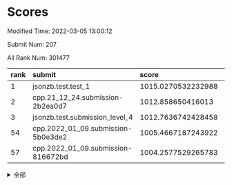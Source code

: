 # Scores

Modified Time: 2022-03-05 13:00:12

Submit Num: 207

All Rank Num: 301477

| rank |               submit               |       score        |       sigma        | pk_num |
| :--- | :--------------------------------- | :----------------- | :----------------- | :----- |
| 1    | jsonzb.test.test_1                 | 1015.0270532232988 | 0.8472325025176878 | 5824   |
| 2    | cpp.21_12_24.submission-2b2ea0d7   | 1012.858650416013  | 0.7971469338768487 | 5827   |
| 3    | jsonzb.test.submission_level_4     | 1012.7636742428458 | 0.7995164957851497 | 5823   |
| 54   | cpp.2022_01_09.submission-5b0e3de2 | 1005.4667187243922 | 0.7312364796713149 | 5832   |
| 57   | cpp.2022_01_09.submission-816672bd | 1004.2577529265783 | 0.7207343175953781 | 5824   |


<details>
<summary>全部</summary>

| rank |                 submit                 |       score        |       sigma        | pk_num |
| :--- | :------------------------------------- | :----------------- | :----------------- | :----- |
| 1    | jsonzb.test.test_1                     | 1015.0270532232988 | 0.8472325025176878 | 5824   |
| 2    | cpp.21_12_24.submission-2b2ea0d7       | 1012.858650416013  | 0.7971469338768487 | 5827   |
| 3    | jsonzb.test.submission_level_4         | 1012.7636742428458 | 0.7995164957851497 | 5823   |
| 4    | gobigger.level_3.submission_level_3_9  | 1011.6299093341653 | 0.7677018582072683 | 5819   |
| 5    | gobigger.level_3.submission_level_3_49 | 1011.1987657373736 | 0.7612213464478738 | 5825   |
| 6    | gobigger.level_3.submission_level_3_34 | 1011.1495755424872 | 0.7711898848426458 | 5823   |
| 7    | gobigger.level_3.submission_level_3_37 | 1011.019645820064  | 0.7595847935910637 | 5828   |
| 8    | gobigger.level_3.submission_level_3_28 | 1010.9220935727129 | 0.7807367340745379 | 5822   |
| 9    | gobigger.level_3.submission_level_3_1  | 1010.8975378899246 | 0.7780135777150738 | 5824   |
| 10   | gobigger.level_3.submission_level_3_44 | 1010.8006269877735 | 0.786935956988375  | 5826   |
| 11   | gobigger.level_3.submission_level_3_26 | 1010.7898444841427 | 0.760409842683676  | 5833   |
| 12   | gobigger.level_3.submission_level_3_43 | 1010.561814978884  | 0.7580210259692068 | 5825   |
| 13   | gobigger.level_3.submission_level_3_10 | 1010.5122555009365 | 0.7820578551025992 | 5824   |
| 14   | gobigger.level_3.submission_level_3_2  | 1010.4900688262126 | 0.7643164424169336 | 5819   |
| 15   | gobigger.level_3.submission_level_3_35 | 1010.4611627198574 | 0.7499819687411563 | 5827   |
| 16   | gobigger.level_3.submission_level_3_45 | 1010.4433550955247 | 0.7462583590108652 | 5824   |
| 17   | gobigger.level_3.submission_level_3_6  | 1010.4170840442483 | 0.7534683942873385 | 5825   |
| 18   | gobigger.level_3.submission_level_3_14 | 1010.3333327316964 | 0.7660679593351326 | 5826   |
| 19   | gobigger.level_3.submission_level_3_30 | 1010.2651154199754 | 0.7521367543176453 | 5823   |
| 20   | gobigger.level_3.submission_level_3_0  | 1010.229120530634  | 0.7494550255953047 | 5828   |
| 21   | gobigger.level_3.submission_level_3_29 | 1010.189782446882  | 0.7560069292755209 | 5822   |
| 22   | gobigger.level_3.submission_level_3_4  | 1010.1814422341189 | 0.7547542191499726 | 5827   |
| 23   | gobigger.level_3.submission_level_3_7  | 1010.1687046591795 | 0.786782988823342  | 5822   |
| 24   | gobigger.level_3.submission_level_3_23 | 1010.0972431505037 | 0.7672602175812017 | 5824   |
| 25   | gobigger.level_3.submission_level_3_42 | 1010.0721059116493 | 0.7721944156596241 | 5827   |
| 26   | gobigger.level_3.submission_level_3_19 | 1010.0251970802418 | 0.7602596699668378 | 5827   |
| 27   | gobigger.level_3.submission_level_3_5  | 1010.0109920447427 | 0.773272164650858  | 5827   |
| 28   | gobigger.level_3.submission_level_3_47 | 1009.9512992635252 | 0.765853780388298  | 5826   |
| 29   | gobigger.level_3.submission_level_3_24 | 1009.8903769134671 | 0.7471893478692807 | 5827   |
| 30   | gobigger.level_3.submission_level_3_33 | 1009.8158768274725 | 0.7639999929068092 | 5822   |
| 31   | gobigger.level_3.submission_level_3_38 | 1009.8154749346802 | 0.7640314617936955 | 5825   |
| 32   | gobigger.level_3.submission_level_3_20 | 1009.8064149957446 | 0.7620156584317682 | 5821   |
| 33   | gobigger.level_3.submission_level_3_8  | 1009.7802616719451 | 0.7491165407586391 | 5828   |
| 34   | gobigger.level_3.submission_level_3_3  | 1009.7713706320512 | 0.7771995404451516 | 5822   |
| 35   | gobigger.level_3.submission_level_3_46 | 1009.7531010747254 | 0.7530478552183865 | 5820   |
| 36   | gobigger.level_3.submission_level_3_39 | 1009.6527615766395 | 0.7382499087738331 | 5826   |
| 37   | gobigger.level_3.submission_level_3_36 | 1009.6426810670163 | 0.7477222985724274 | 5825   |
| 38   | gobigger.level_3.submission_level_3_12 | 1009.6280852317791 | 0.754148393931285  | 5820   |
| 39   | gobigger.level_3.submission_level_3_17 | 1009.6234120019175 | 0.7557095126014451 | 5829   |
| 40   | gobigger.level_3.submission_level_3_11 | 1009.6008779181408 | 0.7597324936378665 | 5820   |
| 41   | gobigger.level_3.submission_level_3_22 | 1009.5205597092569 | 0.7589553256280223 | 5826   |
| 42   | gobigger.level_3.submission_level_3_40 | 1009.4224456499882 | 0.7368291975573168 | 5823   |
| 43   | gobigger.level_3.submission_level_3_18 | 1009.4150235904776 | 0.7755623753500935 | 5825   |
| 44   | gobigger.level_3.submission_level_3_16 | 1009.4043168798675 | 0.7381731816566326 | 5827   |
| 45   | gobigger.level_3.submission_level_3_27 | 1009.400946844569  | 0.771099961578039  | 5825   |
| 46   | gobigger.level_3.submission_level_3_32 | 1009.3530190390487 | 0.778337120257459  | 5823   |
| 47   | gobigger.level_3.submission_level_3_21 | 1009.2365921345072 | 0.7748834181706084 | 5826   |
| 48   | gobigger.level_3.submission_level_3_25 | 1009.1521540236414 | 0.7649214544223176 | 5828   |
| 49   | gobigger.level_3.submission_level_3_48 | 1008.9704486722472 | 0.7386643646431108 | 5822   |
| 50   | gobigger.level_3.submission_level_3_41 | 1008.9585643398257 | 0.7504724532713499 | 5830   |
| 51   | gobigger.level_3.submission_level_3_15 | 1008.7058946360661 | 0.7484445098828523 | 5828   |
| 52   | gobigger.level_3.submission_level_3_13 | 1008.6280841191953 | 0.7367212216203651 | 5824   |
| 53   | gobigger.level_3.submission_level_3_31 | 1008.3003108525581 | 0.7465184869889984 | 5819   |
| 54   | cpp.2022_01_09.submission-5b0e3de2     | 1005.4667187243922 | 0.7312364796713149 | 5832   |
| 55   | gobigger.level_1.submission_level_1_16 | 1005.3111915493262 | 0.7244991692113206 | 5827   |
| 56   | gobigger.level_1.submission_level_1_35 | 1004.8644526667106 | 0.7155075518394289 | 5826   |
| 57   | cpp.2022_01_09.submission-816672bd     | 1004.2577529265783 | 0.7207343175953781 | 5824   |
| 58   | gobigger.level_1.submission_level_1_31 | 1004.1291255073648 | 0.7180850172015153 | 5825   |
| 59   | gobigger.level_1.submission_level_1_1  | 1004.103534286497  | 0.7223820578835444 | 5824   |
| 60   | gobigger.level_1.submission_level_1_5  | 1004.0756716411654 | 0.7145993545397312 | 5823   |
| 61   | gobigger.level_1.submission_level_1_4  | 1004.0451566118586 | 0.7159909926345915 | 5823   |
| 62   | gobigger.level_1.submission_level_1_49 | 1003.9918667369195 | 0.7215399264722658 | 5823   |
| 63   | gobigger.level_1.submission_level_1_28 | 1003.9866472243884 | 0.7256079814425814 | 5821   |
| 64   | gobigger.level_1.submission_level_1_24 | 1003.964836629446  | 0.7154422344898932 | 5829   |
| 65   | gobigger.level_1.submission_level_1_37 | 1003.8775974467972 | 0.7186633314847239 | 5829   |
| 66   | gobigger.level_1.submission_level_1_19 | 1003.8427463855396 | 0.7199950352656924 | 5828   |
| 67   | gobigger.level_1.submission_level_1_10 | 1003.7829278367075 | 0.7086736442461179 | 5827   |
| 68   | gobigger.level_1.submission_level_1_41 | 1003.7802678125145 | 0.7090743840739481 | 5830   |
| 69   | gobigger.level_1.submission_level_1_39 | 1003.748531982981  | 0.7202798659115348 | 5824   |
| 70   | gobigger.level_1.submission_level_1_14 | 1003.7247075879416 | 0.7139601799743931 | 5823   |
| 71   | gobigger.level_1.submission_level_1_40 | 1003.6480419325682 | 0.7139323861937872 | 5825   |
| 72   | gobigger.level_1.submission_level_1_23 | 1003.5675664713775 | 0.7254167538413333 | 5825   |
| 73   | gobigger.level_1.submission_level_1_34 | 1003.5406950269594 | 0.7180309739036437 | 5828   |
| 74   | gobigger.level_1.submission_level_1_25 | 1003.5007026681121 | 0.7132399315879359 | 5829   |
| 75   | gobigger.level_1.submission_level_1_2  | 1003.4748252374435 | 0.7179208717750405 | 5828   |
| 76   | gobigger.level_1.submission_level_1_12 | 1003.4418142021285 | 0.7103316304566262 | 5825   |
| 77   | gobigger.level_1.submission_level_1_8  | 1003.3893154735799 | 0.7268893834472029 | 5827   |
| 78   | gobigger.level_1.submission_level_1_36 | 1003.3565860467497 | 0.712698876136721  | 5830   |
| 79   | gobigger.level_1.submission_level_1_42 | 1003.2796153427701 | 0.7144506534292288 | 5822   |
| 80   | gobigger.level_1.submission_level_1_6  | 1003.1596782924164 | 0.7206505961710453 | 5821   |
| 81   | gobigger.level_1.submission_level_1_47 | 1003.1205013448504 | 0.7250751353740105 | 5828   |
| 82   | gobigger.level_1.submission_level_1_0  | 1003.1200656424445 | 0.7076759892598202 | 5828   |
| 83   | gobigger.level_1.submission_level_1_3  | 1003.068943877474  | 0.733066578503936  | 5824   |
| 84   | gobigger.level_1.submission_level_1_18 | 1002.9685891424874 | 0.7225303399642324 | 5827   |
| 85   | gobigger.level_1.submission_level_1_38 | 1002.9673370505869 | 0.722258152176267  | 5826   |
| 86   | gobigger.level_1.submission_level_1_17 | 1002.8982504771302 | 0.7082922130428271 | 5829   |
| 87   | gobigger.level_1.submission_level_1_48 | 1002.8635406709906 | 0.7033402453646425 | 5827   |
| 88   | gobigger.level_1.submission_level_1_43 | 1002.83976552315   | 0.713190868884365  | 5826   |
| 89   | gobigger.level_1.submission_level_1_45 | 1002.8168845532031 | 0.7116201068497036 | 5830   |
| 90   | gobigger.level_1.submission_level_1_32 | 1002.7893144200283 | 0.7165948111960253 | 5824   |
| 91   | gobigger.level_1.submission_level_1_7  | 1002.7876540841742 | 0.7224697397290305 | 5828   |
| 92   | gobigger.level_1.submission_level_1_29 | 1002.7865095366251 | 0.7352270553499117 | 5825   |
| 93   | gobigger.level_1.submission_level_1_22 | 1002.7703471779694 | 0.7149983442326641 | 5824   |
| 94   | gobigger.level_1.submission_level_1_26 | 1002.7316801484111 | 0.7076163842435481 | 5825   |
| 95   | gobigger.level_1.submission_level_1_20 | 1002.6960475989015 | 0.7078803201526144 | 5824   |
| 96   | gobigger.level_1.submission_level_1_21 | 1002.6381590980299 | 0.7052049614245623 | 5829   |
| 97   | gobigger.level_1.submission_level_1_44 | 1002.5765785209926 | 0.7057576808793022 | 5826   |
| 98   | gobigger.level_1.submission_level_1_15 | 1002.5286367505532 | 0.7177458297121814 | 5832   |
| 99   | gobigger.level_1.submission_level_1_33 | 1002.3918137356652 | 0.7094381923224989 | 5823   |
| 100  | gobigger.level_1.submission_level_1_9  | 1002.1651716595907 | 0.7098067140008689 | 5825   |
| 101  | gobigger.level_1.submission_level_1_46 | 1002.1251654886963 | 0.7064772859789964 | 5824   |
| 102  | gobigger.level_1.submission_level_1_27 | 1001.9126560842196 | 0.7167099822418983 | 5830   |
| 103  | gobigger.level_1.submission_level_1_11 | 1001.6808882012712 | 0.7029834848590996 | 5829   |
| 104  | gobigger.level_1.submission_level_1_30 | 1001.6466208343179 | 0.710791331686399  | 5824   |
| 105  | gobigger.level_1.submission_level_1_13 | 1001.2293191721393 | 0.7084181446464447 | 5827   |
| 106  | gobigger.random.submission_random_42   | 997.273028852288   | 0.7022311334941082 | 5824   |
| 107  | gobigger.random.submission_random_28   | 996.9183342745495  | 0.7118652382351484 | 5828   |
| 108  | gobigger.random.submission_random_31   | 996.7283454770634  | 0.6922214396289269 | 5826   |
| 109  | gobigger.random.submission_random_5    | 996.6254052159188  | 0.7087702321600245 | 5821   |
| 110  | gobigger.random.submission_random_32   | 996.5978883574983  | 0.7140307973519389 | 5823   |
| 111  | gobigger.random.submission_random_29   | 996.5866701858732  | 0.7139740897031531 | 5832   |
| 112  | gobigger.random.submission_random_13   | 996.5320546042983  | 0.7112389672686786 | 5829   |
| 113  | gobigger.random.submission_random_36   | 996.5066623358413  | 0.6967868451210162 | 5828   |
| 114  | gobigger.random.submission_random_38   | 996.4362737555346  | 0.7039638257546617 | 5824   |
| 115  | gobigger.random.submission_random_34   | 996.4316317797005  | 0.7020305018201127 | 5822   |
| 116  | gobigger.random.submission_random_6    | 996.4033944632813  | 0.7221729052081647 | 5826   |
| 117  | gobigger.random.submission_random_35   | 996.3617396767615  | 0.7263011090342911 | 5824   |
| 118  | gobigger.random.submission_random_37   | 996.3559355925145  | 0.7071563509579678 | 5823   |
| 119  | gobigger.random.submission_random_15   | 996.3393528599157  | 0.696172787151133  | 5826   |
| 120  | gobigger.random.submission_random_0    | 996.3260259795541  | 0.7009982610638321 | 5828   |
| 121  | gobigger.random.submission_random_41   | 996.2530707172491  | 0.7043279651090409 | 5826   |
| 122  | gobigger.random.submission_random_4    | 996.2251171774456  | 0.7248617692927717 | 5831   |
| 123  | gobigger.random.submission_random_8    | 996.2059778488631  | 0.7164467765281474 | 5823   |
| 124  | gobigger.random.submission_random_22   | 996.1536744592383  | 0.7069404660151681 | 5825   |
| 125  | gobigger.random.submission_random_40   | 996.1050527626949  | 0.7031720678858124 | 5826   |
| 126  | gobigger.random.submission_random_12   | 996.0882501444551  | 0.7038480471888159 | 5827   |
| 127  | gobigger.random.submission_random_39   | 996.0639704803178  | 0.7066813363312398 | 5830   |
| 128  | gobigger.random.submission_random_7    | 996.0573295569066  | 0.7098564848075897 | 5829   |
| 129  | gobigger.random.submission_random_14   | 996.007047530595   | 0.7073969465974166 | 5828   |
| 130  | gobigger.random.submission_random_24   | 995.974378022417   | 0.7119934173924782 | 5826   |
| 131  | gobigger.random.submission_random_1    | 995.9546896202326  | 0.7220510462336319 | 5824   |
| 132  | gobigger.random.submission_random_48   | 995.939978243118   | 0.7054739254974657 | 5826   |
| 133  | gobigger.random.submission_random_27   | 995.7745827741097  | 0.7171574405471953 | 5829   |
| 134  | gobigger.random.submission_random_47   | 995.7607649896647  | 0.7158757906870927 | 5826   |
| 135  | gobigger.random.submission_random_43   | 995.7173307778655  | 0.712207982126345  | 5823   |
| 136  | gobigger.random.submission_random_46   | 995.6895845057778  | 0.7041194369838655 | 5827   |
| 137  | gobigger.random.submission_random_33   | 995.6665120834301  | 0.7017294012140562 | 5824   |
| 138  | gobigger.random.submission_random_49   | 995.6350524796701  | 0.7229624121112687 | 5826   |
| 139  | gobigger.random.submission_random_21   | 995.6235757495665  | 0.7151330233241141 | 5832   |
| 140  | gobigger.random.submission_random_30   | 995.6053261643018  | 0.7059211814017361 | 5826   |
| 141  | gobigger.random.submission_random_2    | 995.5896856287999  | 0.7043402144748041 | 5821   |
| 142  | gobigger.random.submission_random_16   | 995.5625735860416  | 0.7142378378506365 | 5825   |
| 143  | gobigger.random.submission_random_11   | 995.560778836536   | 0.705009515578802  | 5826   |
| 144  | gobigger.random.submission_random_9    | 995.5592708776154  | 0.7121633822680031 | 5824   |
| 145  | gobigger.random.submission_random_23   | 995.53378158557    | 0.7147779815921416 | 5828   |
| 146  | gobigger.random.submission_random_20   | 995.4927700568151  | 0.7104641562587634 | 5829   |
| 147  | gobigger.random.submission_random_18   | 995.458195287021   | 0.7063489168936227 | 5820   |
| 148  | gobigger.random.submission_random_17   | 995.4358179908097  | 0.6988646979902119 | 5832   |
| 149  | gobigger.random.submission_random_10   | 995.4114404733064  | 0.7066417080140105 | 5825   |
| 150  | gobigger.random.submission_random_45   | 995.3805945222352  | 0.7090067553366556 | 5827   |
| 151  | gobigger.random.submission_random_19   | 995.3519523312863  | 0.7096640134244937 | 5825   |
| 152  | gobigger.random.submission_random_26   | 995.16356310426    | 0.7082290309558769 | 5820   |
| 153  | gobigger.random.submission_random_3    | 995.137244139427   | 0.7138304144464795 | 5825   |
| 154  | gobigger.random.submission_random_44   | 994.8885678127596  | 0.7087885436410896 | 5827   |
| 155  | gobigger.random.submission_random_25   | 994.7136840953277  | 0.7188486966738259 | 5826   |
| 156  | gobigger.level_2.submission_level_2_25 | 993.875350273157   | 0.7228871800441995 | 5827   |
| 157  | gobigger.level_2.submission_level_2_29 | 993.6873266156404  | 0.7470459923020182 | 5826   |
| 158  | gobigger.level_2.submission_level_2_48 | 993.3229873656641  | 0.7360297712749392 | 5829   |
| 159  | gobigger.level_2.submission_level_2_7  | 993.2743327247571  | 0.7244896409569805 | 5827   |
| 160  | gobigger.level_2.submission_level_2_45 | 993.255810247968   | 0.7218679441883935 | 5827   |
| 161  | gobigger.level_2.submission_level_2_8  | 993.2044356994637  | 0.7253817334061562 | 5824   |
| 162  | gobigger.level_2.submission_level_2_49 | 993.1745210543639  | 0.7401977606183106 | 5823   |
| 163  | gobigger.level_2.submission_level_2_23 | 993.0614436191454  | 0.7438126622567339 | 5825   |
| 164  | gobigger.level_2.submission_level_2_17 | 993.0271706047993  | 0.7327540207530538 | 5826   |
| 165  | gobigger.level_2.submission_level_2_40 | 992.9658063512214  | 0.732430089768932  | 5826   |
| 166  | gobigger.level_2.submission_level_2_19 | 992.9439968089683  | 0.7420238087607621 | 5825   |
| 167  | gobigger.level_2.submission_level_2_27 | 992.872431234578   | 0.753788625431699  | 5829   |
| 168  | gobigger.level_2.submission_level_2_10 | 992.8520271081816  | 0.7344012756330793 | 5831   |
| 169  | gobigger.level_2.submission_level_2_1  | 992.8502636816978  | 0.7397080002860792 | 5829   |
| 170  | gobigger.level_2.submission_level_2_6  | 992.7223446479793  | 0.7243782675998219 | 5828   |
| 171  | gobigger.level_2.submission_level_2_9  | 992.5505567374443  | 0.731946841469938  | 5824   |
| 172  | gobigger.level_2.submission_level_2_38 | 992.5165548348083  | 0.7370154923330303 | 5829   |
| 173  | gobigger.level_2.submission_level_2_33 | 992.4568511387467  | 0.7347155923784392 | 5826   |
| 174  | gobigger.level_2.submission_level_2_28 | 992.4482131899416  | 0.7377848658262088 | 5826   |
| 175  | gobigger.level_2.submission_level_2_43 | 992.4322999016276  | 0.7326142458994176 | 5821   |
| 176  | gobigger.level_2.submission_level_2_21 | 992.3829457072645  | 0.7521850454246108 | 5829   |
| 177  | gobigger.level_2.submission_level_2_16 | 992.3208056716151  | 0.7411596937783752 | 5824   |
| 178  | gobigger.level_2.submission_level_2_26 | 992.2667401448572  | 0.7540631892830975 | 5826   |
| 179  | gobigger.level_2.submission_level_2_35 | 992.2552774497325  | 0.7343904192621158 | 5825   |
| 180  | gobigger.level_2.submission_level_2_12 | 992.2479022438471  | 0.730536773230311  | 5824   |
| 181  | gobigger.level_2.submission_level_2_42 | 992.2000431641328  | 0.7449813381391596 | 5820   |
| 182  | gobigger.level_2.submission_level_2_14 | 992.0951019994487  | 0.7361476810322958 | 5826   |
| 183  | gobigger.level_2.submission_level_2_13 | 992.082877995659   | 0.7479182786787458 | 5826   |
| 184  | gobigger.level_2.submission_level_2_30 | 992.0214382838767  | 0.7464877564397912 | 5823   |
| 185  | gobigger.level_2.submission_level_2_47 | 992.0023431644346  | 0.7441736658802156 | 5825   |
| 186  | gobigger.level_2.submission_level_2_37 | 991.9707993326092  | 0.7426932029400762 | 5827   |
| 187  | gobigger.level_2.submission_level_2_24 | 991.8744215408952  | 0.7434466796682238 | 5827   |
| 188  | gobigger.level_2.submission_level_2_36 | 991.7994399716627  | 0.7496405084693331 | 5830   |
| 189  | gobigger.level_2.submission_level_2_44 | 991.7338036717686  | 0.7395250223499116 | 5828   |
| 190  | gobigger.level_2.submission_level_2_18 | 991.6756146891978  | 0.7450485877084442 | 5825   |
| 191  | gobigger.level_2.submission_level_2_0  | 991.6353047872964  | 0.7440686465120304 | 5831   |
| 192  | gobigger.level_2.submission_level_2_31 | 991.6347828843382  | 0.7370541732564374 | 5823   |
| 193  | gobigger.level_2.submission_level_2_46 | 991.5973075112139  | 0.7448472322791321 | 5825   |
| 194  | gobigger.level_2.submission_level_2_15 | 991.5270610782987  | 0.741054554841416  | 5826   |
| 195  | gobigger.level_2.submission_level_2_41 | 991.5263817174741  | 0.7492552419881644 | 5825   |
| 196  | gobigger.level_2.submission_level_2_34 | 991.5215682125996  | 0.7622731625836622 | 5822   |
| 197  | gobigger.level_2.submission_level_2_5  | 991.5025353243502  | 0.7573275904464458 | 5828   |
| 198  | gobigger.level_2.submission_level_2_22 | 991.4998349995171  | 0.7485071961061057 | 5824   |
| 199  | gobigger.level_2.submission_level_2_2  | 991.4649659684895  | 0.7589478184584576 | 5820   |
| 200  | gobigger.level_2.submission_level_2_39 | 991.350109507632   | 0.753695519824449  | 5828   |
| 201  | gobigger.level_2.submission_level_2_11 | 991.2853197416811  | 0.7549675532941752 | 5822   |
| 202  | gobigger.level_2.submission_level_2_32 | 991.107032580012   | 0.7461081257814962 | 5825   |
| 203  | gobigger.level_2.submission_level_2_4  | 990.9060559559914  | 0.7737203495240129 | 5826   |
| 204  | gobigger.level_2.submission_level_2_20 | 990.7624568006835  | 0.7468955404036003 | 5826   |
| 205  | gobigger.level_2.submission_level_2_3  | 990.0039140100338  | 0.7663960335033844 | 5825   |
| 206  | gobigger.none.submission_none_0        | 977.390726890448   | 1.1919078409823693 | 5827   |
| 207  | gobigger.none.submission_none_1        | 976.0835042735995  | 1.41527248167033   | 5827   |

</details>